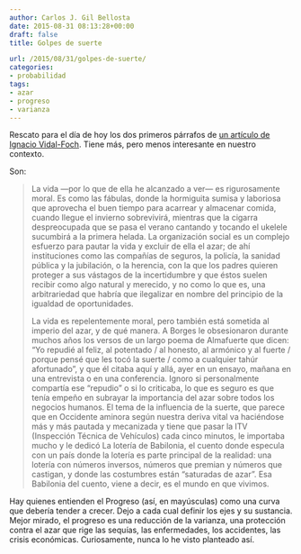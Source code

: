 ```yaml
---
author: Carlos J. Gil Bellosta
date: 2015-08-31 08:13:28+00:00
draft: false
title: Golpes de suerte

url: /2015/08/31/golpes-de-suerte/
categories:
- probabilidad
tags:
- azar
- progreso
- varianza
---
```


Rescato para el día de hoy los dos primeros párrafos de [un artículo de Ignacio Vidal-Foch](http://elpais.com/elpais/2015/07/31/opinion/1438363349_531600.html). Tiene más, pero menos interesante en nuestro contexto.

Son:

>La vida —por lo que de ella he alcanzado a ver— es rigurosamente moral. Es como las fábulas, donde la hormiguita sumisa y laboriosa que aprovecha el buen tiempo para acarrear y almacenar comida, cuando llegue el invierno sobrevivirá, mientras que la cigarra despreocupada que se pasa el verano cantando y tocando el ukelele sucumbirá a la primera helada. La organización social es un complejo esfuerzo para pautar la vida y excluir de ella el azar; de ahí instituciones como las compañías de seguros, la policía, la sanidad pública y la jubilación, o la herencia, con la que los padres quieren proteger a sus vástagos de la incertidumbre y que éstos suelen recibir como algo natural y merecido, y no como lo que es, una arbitrariedad que habría que ilegalizar en nombre del principio de la igualdad de oportunidades.
>
>La vida es repelentemente moral, pero también está sometida al imperio del azar, y de qué manera. A Borges le obsesionaron durante muchos años los versos de un largo poema de Almafuerte que dicen: “Yo repudié al feliz, al potentado / al honesto, al armónico y al fuerte / porque pensé que les tocó la suerte / como a cualquier tahúr afortunado”, y que él citaba aquí y allá, ayer en un ensayo, mañana en una entrevista o en una conferencia. Ignoro si personalmente compartía ese “repudio” o si lo criticaba, lo que es seguro es que tenía empeño en subrayar la importancia del azar sobre todos los negocios humanos. El tema de la influencia de la suerte, que parece que en Occidente aminora según nuestra deriva vital va haciéndose más y más pautada y mecanizada y tiene que pasar la ITV (Inspección Técnica de Vehículos) cada cinco minutos, le importaba mucho y le dedicó La lotería de Babilonia, el cuento donde especula con un país donde la lotería es parte principal de la realidad: una lotería con números inversos, números que premian y números que castigan, y donde las costumbres están “saturadas de azar”. Esa Babilonia del cuento, viene a decir, es el mundo en que vivimos.

Hay quienes entienden el Progreso (así, en mayúsculas) como una curva que debería tender a crecer. Dejo a cada cual definir los ejes y su sustancia. Mejor mirado, el progreso es una reducción de la varianza, una protección contra el azar que rige las sequías, las enfermedades, los accidentes, las crisis económicas. Curiosamente, nunca lo he visto planteado así.
